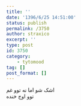 ```yaml
---
title: ''
date: '1396/6/25 14:51:00'
status: publish
permalink: /3750
author: straxico
excerpt: ''
type: post
id: 3750
category:
    - tytomood
tag: []
post_format: []
---
```

اشک شو اما نه توو غم  
توو اوج خنده